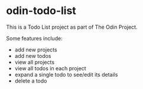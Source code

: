 # odin-todo-list

This is a Todo List project as part of The Odin Project.

Some features include:
- add new projects
- add new todos 
- view all projects
- view all todos in each project 
- expand a single todo to see/edit its details
- delete a todo